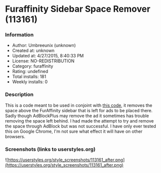 # Furaffinity Sidebar Space Remover (113161)

### Information
- Author: Umbreeunix (unknown)
- Created at: unknown
- Updated at: 4/27/2015, 8:40:33 PM
- License: NO-REDISTRIBUTION
- Category: furaffinity
- Rating: undefined
- Total installs: 181
- Weekly installs: 0


### Description
This is a code meant to be used in conjoint with <a href=http://boothale.net/scripts/facleanup.html>this code</a>, it removes the space above the FurAffinity sidebar that is left for ads to be placed there. Sadly though AdBlockPlus may remove the ad it sometimes has trouble removing the space left behind. I had made the attempt to try and remove the space through AdBlock but was not successful. I have only ever tested this on Google Chrome, I'm not sure what effect it will have on other browsers.


### Screenshots (links to userstyles.org)
![https://userstyles.org/style_screenshots/113161_after.png](https://userstyles.org/style_screenshots/113161_after.png)


